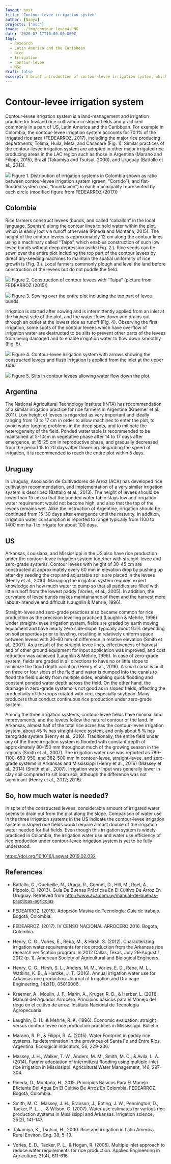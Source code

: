 ```yaml
---
layout: post
title: 'Contour-levee irrigation system'
author: [Naoya]
projects: ['msc']
image: ../img/contour-levee4.PNG
date: '2020-07-17T10:00:00.000Z'
tags:
  - Research
  - Latin America and the Caribbean
  - Rice
  - Irrigation
  - Contour-levee
  - MSc
draft: false
excerpt: A brief introduction of contour-levee irrigation system, which is a land-management and irrigation practice for lowland rice cultivation in sloped fields and practiced commonly in a part of US, Latin America and the Caribbean.
---
```


# Contour-levee irrigation system

Contour-levee irrigation system is a land-management and irrigation practice for lowland rice cultivation in sloped fields and practiced commonly in a part of US, Latin America and the Caribbean. For example in Colombia, the contour-levee irrigation system accounts for 70.1% of the irrigated rice area (FEDEARROZ, 2017), including the major rice producing departments, Tolima, Huila, Meta, and Casanare (Fig. 1). Similar practices of the contour-levee irrigation system are adopted in other major irrigated rice producing areas in the LAC region such as those in Argentina (Marano and Filippi, 2015), Brazil (Takamiya and Tsutsui, 2000), and Uruguay (Battallo et al., 2013).

![](../img/contour-levee1.PNG)
Figure 1. Distribution of irrigation systems in Colombia shown as ratio between contour-levee irrigation system (green, “Corrido”), and flat-flooded system (red, “Inundación”) in each municipality represented by each circle (modified figure from FEDEARROZ (2017))

## Colombia

Rice farmers construct levees (bunds, and called “caballon” in the local language, Spanish) along the contour lines to hold water within the plot, which is easily lost via runoff otherwise (Pineda and Montaña, 2015). The height of the contour levees is approximately 12 cm along the contour lines using a machinary called “Taipa”, which enables construction of such low levee bunds without deep depression aside (Fig. 2.). Rice seeds can be sown over the entire plot including the top part of the contour levees by direct dry-seeding machines to maintain the spatial uniformity of rice growth is (Fig. 3.). Local farmers commonly plough and level the land before construction of the levees but do not puddle the field.

![](../img/contour-levee2.PNG)
Figure 2. Construction of contour levees with “Taipa” (picture from FEDEARROZ (2015))

![](../img/contour-levee3.PNG)
Figure 3. Sowing over the entire plot including the top part of levee bunds.

Irrigation is started after sowing and is intermittently applied from an inlet at the highest side of the plot, and the water flows down and drains out through an outlet at the lowest side as runoff (Fig. 4). Observing the first irrigation, some spots of the contour levees which have overflow of irrigation water are destructed to be slits to prevent other parts of the levees from being damaged and to enable irrigation water to flow down smoothly (Fig. 5).

![](../img/contour-levee4.PNG)
Figure 4. Contour-levee irrigation system with arrows showing the constructed levees and flush irrigation is applied from the inlet at the upper side.

![](../img/contour-levee5.PNG)
Figure 5. Slits in contour levees allowing water flow down the plot.

## Argentina

The National Agricultural Technology Institute (INTA) has recommendation of a similar irrigation practice for rice farmers in Argentine (Kraemer et al., 2011). Low height of levees is regarded as very important and ideally ranging from 13 to 17 cm in order to allow machines to enter the plot, to avoid water logging problems in the deep spots, and to mitigate the heterogeneity of the field. Ponded water table is recommended to be maintained at 5-10cm in vegetative phase after 14 to 17 days after emergence, at 15-25 cm in reproductive phase, and gradually decreased from the period 15 to 20 days after flowering. Regarding the speed of irrigation, it is recommended to reach the entire plot within 5 days.

## Uruguay

In Uruguay, Asociación de Cultivadores de Arroz (ACA) has developed rice cultivation recommendation, and implementation of a very similar irrigation system is described (Battallo et al., 2013). The height of levees should be lower than 15 cm so that the ponded water table stays low and irrigation water requirement would not become high, and also that the top of the levees remains wet. Alike the instruction of Argentine, irrigation should be continued from 15-30 days after emergence until the maturity. In addition, irrigation water consumption is reported to range typically from 1100 to 1400 mm ha-1 to irrigate for about 100 days.

## US

Arkansas, Louisiana, and Mississippi in the US also have rice production under the contour-levee irrigation system together with straight-levee and zero-grade systems. Contour levees with height of 30-45 cm are constructed at approximately every 60 mm in elevation drop by pushing up after dry seeding the crop and adjustable spills are placed in the levees (Henry et al., 2016). Managing the irrigation system requires expert knowledge on how much water to pump so that all paddies are filled with little runoff from the lowest paddy (Vories, et al., 2005). In addition, the curvature of levee bunds makes maintainance of them and the harvest more labour-intensive and difficult (Laughlin & Mehrle, 1996).

Straight-levee and zero-grade practices also became common for rice production as the precision levelling practiced (Laughlin & Mehrle, 1996). Under straight-levee irrigation system, fields are graded by earth moving equipment and have nearly zero side-slope, typically about 0.1% depending on soil properties prior to leveling, resulting in relatively uniform space between levees with 30–60 mm of difference in relative elevation (Smith et al., 2007). As a result of the straight levee lines, effectiveness of harvest and of other ground equipment for input application was improved, and cost reduction was achieved (Laughlin & Mehrle, 1996). In case of zero-grade system, fields are graded in all directions to have no or little slope to minimize the flood depth variation (Henry et al., 2016). A small canal is built on three or four sides of the field and water is pumped into the canals to flood the field quickly from multiple sides, enabling quick flooding and constant ponded water depth across the field. On the other hand, the drainage in zero-grade systems is not good as in sloped fields, affecting the productivity of the crops rotated with rice, especially soybean. Many producers thus conduct continuous rice production under zero-grade system.

Among the three irrigation systems, contour-levee fields have minimal land improvements, and the levees follow the natural contour of the land. In Arkansas, almost half of the total rice acres has the contour-levee irrigation system, about 45 % has straight-levee system, and only about 5 % has zerograde system (Henry et al., 2016). Traditionally, the entire field under any of the three irrigation system is flooded with constant depth of approximately 80–150 mm throughout much of the growing season
in the regions (Smith et al., 2007). The irrigation water use was reported as 789-1100, 653-950, and 382-500 mm in contour-levee, straight-levee, and zero-grade systems in Arkansas and Mississippi (Henry et al., 2016) (Massey et al., 2014) (Smith et al., 2007). Irrigation water input was generally lower in clay soil compared to silt loam soil, although the difference was not significant (Henry et al., 2012; 2016).

## So, how much water is needed?

In spite of the constructed levees, considerable amount of irrigated water seems to drain out from the plot along the slope. Comparison of water use in the three irrigation systems in the US indicate the contour-levee irrigation system in sloped rice fields would require almost double of the irrigation water needed for flat fields. Even though this irrigation system is widely practiced in Colombia, the irrigation water use and water use efficiency of rice production under contour-levee irrigation system is yet to be fully understood.

https://doi.org/10.1016/j.agwat.2019.02.032

## References

- Battallo, C., Queheille, N., Uraga, R., Gonnet, D., Hill, M., Roel, A., … Pippolo, D. (2013). Guía De Buenas Prácticas En El Cultivo De Arroz En Uruguay. Retrieved from http://www.aca.com.uy/manual-de-buenas-practicas-agricolas

- FEDEARROZ. (2015). Adopción Masiva de Tecnología: Guía de trabajo. Bogotá, Colombia.

- FEDEARROZ. (2017). Ⅳ CENSO NACIONAL ARROCERO 2016. Bogotá, Colombia.

- Henry, C. G., Vories, E., Reba, M., & Hirsh, S. (2012). Characterizing irrigation water requirements for rice production from the Arkansas rice research verification program. In 2012 Dallas, Texas, July 29-August 1, 2012 (p. 1). American Society of Agricultural and Biological Engineers.

- Henry, C. G., Hirsh, S. L., Anders, M. M., Vories, E. D., Reba, M. L., Watkins, K. B., & Hardke, J. T. (2016). Annual irrigation water use for Arkansas rice production. Journal of Irrigation and Drainage Engineering, 142(11), 05016006.

- Kraemer, A., Moulin, J. F., Marín, A., Kruger, R. D., & Herber, L. (2011). Manual del Aguador Arrocero: Principios básicos para el Manejo del riego en el cultivo de arroz. Instituto Nacional de Tecnología Agropecuaria.

- Laughlin, D. H., & Mehrle, R. K. (1996). Economic evaluation: straight versus contour levee rice production practices in Mississippi. Bulletin.

- Marano, R. P., & Filippi, R. A. (2015). Water Footprint in paddy rice systems. Its determination in the provinces of Santa Fe and Entre Ríos, Argentina. Ecological indicators, 56, 229-236.

- Massey, J. H., Walker, T. W., Anders, M. M., Smith, M. C., & Avila, L. A. (2014). Farmer adaptation of intermittent flooding using multiple-inlet rice irrigation in Mississippi. Agricultural Water Management, 146, 297-304.

- Pineda, D., Montaña, H., 2015. Principios Básicos Para El Manejo Eficiente Del Agua En El Cultivo De Arroz En Colombia. FEDEARROZ, Bogotá, Colombia.

- Smith, M. C., Massey, J. H., Branson, J., Epting, J. W., Pennington, D., Tacker, P. L., ... & Wilson, C. (2007). Water use estimates for various rice production systems in Mississippi and Arkansas. Irrigation science, 25(2), 141-147.

- Takamiya, K., Tsutsui, H., 2000. Rice and irrigation in Latin America. Rural Environ. Eng. 38, 5–19.

- Vories, E. D., Tacker, P. L., & Hogan, R. (2005). Multiple inlet approach to reduce water requirements for rice production. Applied Engineering in Agriculture, 21(4), 611-616.
